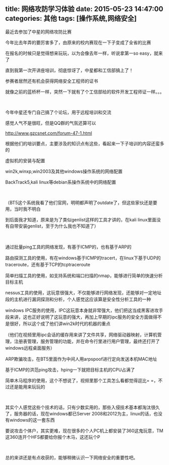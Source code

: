 title: 网络攻防学习体验
date: 2015-05-23 14:47:00
categories: 其他
tags: [操作系统,网络安全]
---
<p>
	最近去参加了中星的网络攻防比赛
</p>
<p>
	今年比去年弄的要厉害多了，由原来的校内赛现在一下子变成了全省的比赛
</p>
<p>
	在报名的时候只是觉得想来玩玩，以为会像去年一样，听说拿第一so easy，就来了
</p>
<p>
	直到我第一次开讲座培训，彻底惊讶了，中星都和工信部搞上了！
</p>
<p>
	参赛者居然还有机会获得网络安全工程师的证书
</p>
<p>
	就像之前的蓝桥杯一样，突然一下就有了个工信部给的软件开发工程师证一样。。。
</p>
<p>
	<br />
</p>
<p>
	今年中星还专门自己搞了个论坛，用于远程培训和交流
</p>
<p>
	感觉人气不是很旺，但是QQ群的气氛还算可以
</p>
<p>
	<!--more-->
</p>
<p>
	<a href="http://www.gzcsnet.com/forum-47-1.html" target="_blank">http://www.gzcsnet.com/forum-47-1.html</a>
</p>
<p>
	根据他们的培训要点，主要涉及的知识点有这些，看起来一下子培训的内容还蛮多的
</p>
<p>
	虚拟机的安装与配置
</p>
<p>
	win2k,winxp,win2003及其他windows操作系统的网络配置
</p>
<p>
	BackTrack5,kali linux等debian系操作系统中的网络配置
</p>
<p>
	<br />
</p>
<p>
	（BT5这个系统我看了他们官网，明明都声明了outdate了，但这些家伙还是要用，当时我不明白
</p>
<p>
	到后面我才知道，原来是为了类似genlist这样的工具才讲的，在kali linux里面没有自带安装genlist，至于为什么我也不知道了<span style="line-height:1.5;">）</span> 
</p>
<p>
	<br />
</p>
<p>
	<span style="line-height:1.5;">通过批量ping工具的网络发现，有基于ICMP的，也有基于ARP的</span> 
</p>
<p>
	<span style="line-height:1.5;">路由探测工具的使用，有在windows基于ICMP的tracert，在linux下基于UDP的traceroute，还有基于TCP的tcptraceroute</span> 
</p>
<p>
	简单扫描工具的使用，如支持系统和端口扫描的nmap，能够进行简单的快速分析目标主机
</p>
<p>
	<span style="line-height:1.5;">nessus工具的使用，这玩意很强大，不仅能够进行网络发现，还能够对一定地址段的主机进行漏洞探测和分析<span>，个人感觉这应该算是安全性分析工具的一种</span></span> 
</p>
<p>
	<span style="line-height:1.5;">windows IPC服务的使用，IPC这玩意本身就非常强大，他们把这当成黑客进攻手段来讲，这也正好说明了这玩意的强大，再加上早期的ipc服务的安全方面做得不是很好，所以这个成了他们讲win2k时代的机器的重点</span> 
</p>
<p>
	<span style="line-height:1.5;">（他们在视频里用ipc会话的缓存用来讲了文件共享，网络驱动器映射，计算机管理，注册表管理，服务管理的功能，并在命令行里进行用户管理，最终还打开了windows远程桌面服务）</span> 
</p>
<p>
	ARP欺骗攻击，在BT5里面作为中间人用arpspoof进行定向发送本机MAC地址
</p>
<p>
	基于ICMP的洪范ping攻击，hping一下就把目标主机的CPU占满了
</p>
<p>
	简单木马程序的使用，这个不想说了，视频里那个工具怎么看都觉得逗比= =，不过还是能用来玩玩的
</p>
<p>
	<br />
</p>
<p>
	其实个人感觉这些个技术的话，只有少数实用的，那些入侵技术基本都淘汰很久了，服务器的话，现在windows都已Server 2008和2012为主，linux的话，也没有windows的这一套东西
</p>
<p>
	要说攻击个体户，其实更难，现在很多的个人PC机上都安装了360这鬼玩意，TM这360连开个HFS都要给你报个木马，这还玩个P
</p>
<p>
	<br />
</p>
<p>
	总的来讲还是有点收获的，能够稍微认识一下网络安全的重要性吧。
</p>
